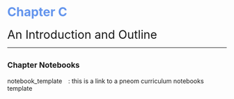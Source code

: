 # <span style="color:cornflowerblue;">Chapter C </span>

<span style="font-size:20pt">An Introduction and Outline</span>


---

## <span style="font-size:smaller;">Chapter Notebooks</span>

notebook_template  [<i class="fa-solid fa-arrow-circle-right" style="margin-left:10px;color:teal;"></i>](notebooks/notebook-template)
: this is a link to a pneom curriculum notebooks template
